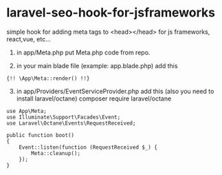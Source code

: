 # laravel-seo-hook-for-jsframeworks
simple hook for adding meta tags to &lt;head>&lt;/head> for js frameworks, react,vue, etc...

1. in app/Meta.php put Meta.php code from repo.

2. in your main blade file (example: app.blade.php) add this
```
{!! \App\Meta::render() !!}
```

3. in app/Providers/EventServiceProvider.php add this (also you need to install laravel/octane) composer require laravel/octane
```
use App\Meta;
use Illuminate\Support\Facades\Event;
use Laravel\Octane\Events\RequestReceived;

public function boot()
{
    Event::listen(function (RequestReceived $_) {
        Meta::cleanup();
    });
}
```
